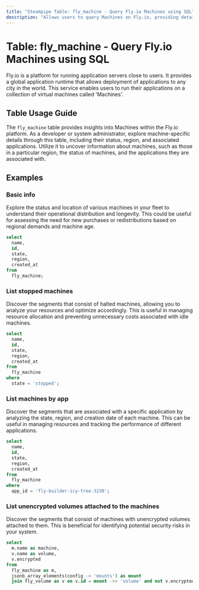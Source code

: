 ```yaml
---
title: "Steampipe Table: fly_machine - Query Fly.io Machines using SQL"
description: "Allows users to query Machines on Fly.io, providing details about the virtual machines including their status, region, and associated applications."
---
```


# Table: fly_machine - Query Fly.io Machines using SQL

Fly.io is a platform for running application servers close to users. It provides a global application runtime that allows deployment of applications to any city in the world. This service enables users to run their applications on a collection of virtual machines called 'Machines'.

## Table Usage Guide

The `fly_machine` table provides insights into Machines within the Fly.io platform. As a developer or system administrator, explore machine-specific details through this table, including their status, region, and associated applications. Utilize it to uncover information about machines, such as those in a particular region, the status of machines, and the applications they are associated with.

## Examples

### Basic info
Explore the status and location of various machines in your fleet to understand their operational distribution and longevity. This could be useful for assessing the need for new purchases or redistributions based on regional demands and machine age.

```sql
select
  name,
  id,
  state,
  region,
  created_at
from
  fly_machine;
```

### List stopped machines
Discover the segments that consist of halted machines, allowing you to analyze your resources and optimize accordingly. This is useful in managing resource allocation and preventing unnecessary costs associated with idle machines.

```sql
select
  name,
  id,
  state,
  region,
  created_at
from
  fly_machine
where
  state = 'stopped';
```

### List machines by app
Discover the segments that are associated with a specific application by analyzing the state, region, and creation date of each machine. This can be useful in managing resources and tracking the performance of different applications.

```sql
select
  name,
  id,
  state,
  region,
  created_at
from
  fly_machine
where
  app_id = 'fly-builder-icy-tree-3230';
```

### List unencrypted volumes attached to the machines
Discover the segments that consist of machines with unencrypted volumes attached to them. This is beneficial for identifying potential security risks in your system.

```sql
select
  m.name as machine,
  v.name as volume,
  v.encrypted
from
  fly_machine as m,
  jsonb_array_elements(config -> 'mounts') as mount
  join fly_volume as v on v.id = mount ->> 'volume' and not v.encrypted;
```